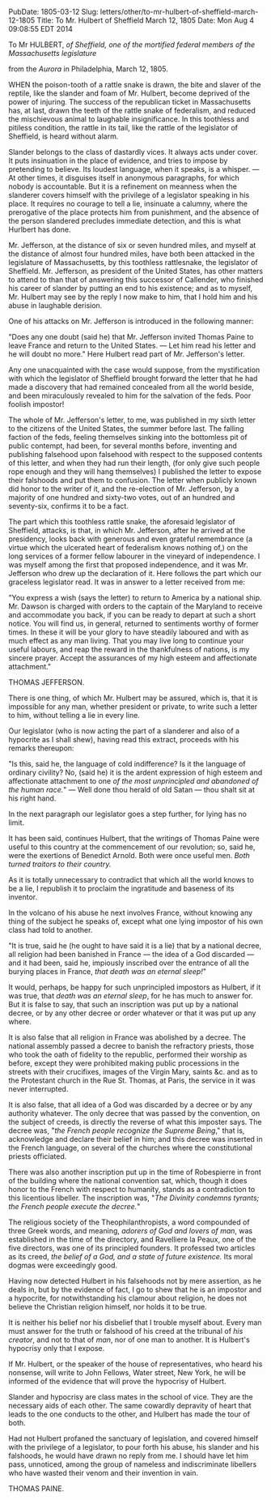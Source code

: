 PubDate: 1805-03-12
Slug: letters/other/to-mr-hulbert-of-sheffield-march-12-1805
Title: To Mr. Hulbert of Sheffield March 12, 1805
Date: Mon Aug  4 09:08:55 EDT 2014

   To Mr HULBERT, *of Sheffield, one of the mortified federal members of the Massachusetts legislature*
   
   from the *Aurora* in Philadelphia, March 12, 1805.

   WHEN the poison-tooth of a rattle snake is drawn, the bite and slaver of
   the reptile, like the slander and foam of Mr. Hulbert, become deprived of
   the power of injuring. The success of the republican ticket in
   Massachusetts has, at last, drawn the teeth of the rattle snake of
   federalism, and reduced the mischievous animal to laughable insignificance. 
   In this toothless and pitiless condition, the rattle in its
   tail, like the rattle of the legislator of Sheffield, is heard without
   alarm.

   Slander belongs to the class of dastardly vices. It always acts under
   cover. It puts insinuation in the place of evidence, and tries to impose
   by pretending to believe. Its loudest language, when it speaks, is a
   whisper. &mdash; At other times, it disguises itself in anonymous paragraphs, for
   which nobody is accountable. But it is a refinement on meanness when the
   slanderer covers himself with the privilege of a legislator speaking in
   his place. It requires no courage to tell a lie, insinuate a calumny,
   where the prerogative of the place protects him from punishment, and the
   absence of the person slandered precludes immediate detection, and this is
   what Hurlbert has done.

   Mr. Jefferson, at the distance of six or seven hundred miles, and myself
   at the distance of almost four hundred miles, have both been attacked in
   the legislature of Massachusetts, by this toothless rattlesnake, the
   legislator of Sheffield. Mr. Jefferson, as president of the United States,
   has other matters to attend to than that of answering this successor of
   Callender, who finished his career of slander by putting an end to his
   existence; and as to myself, Mr. Hulbert may see by the reply I now make
   to him, that I hold him and his abuse in laughable derision.

   One of his attacks on Mr. Jefferson is introduced in the following manner:

   "Does any one doubt (said he) that Mr. Jefferson invited Thomas Paine to
   leave France and return to the United States. &mdash; Let him read his letter and
   he will doubt no more." Here Hulbert read part of Mr. Jefferson's letter.

   Any one unacquainted with the case would suppose, from the mystification
   with which the legislator of Sheffield brought forward the letter that he
   had made a discovery that had remained concealed from all the world
   beside, and been miraculously revealed to him for the salvation of the
   feds. Poor foolish impostor!

   The whole of Mr. Jefferson's letter, to me, was published in my sixth letter
   to the citizens of the United States, the summer before last. The falling
   faction of the feds, feeling themselves sinking into the bottomless pit of
   public contempt, had been, for several months before, inventing and
   publishing falsehood upon falsehood with respect to the supposed contents
   of this letter, and when they had run their length, (for only give such
   people rope enough and they will hang themselves) I published the letter
   to expose their falshoods and put them to confusion. The letter when
   publicly known did honor to the writer of it, and the re-election of Mr.
   Jefferson, by a majority of one hundred and sixty-two votes, out of an
   hundred and seventy-six, confirms it to be a fact.

   The part which this toothless rattle snake, the aforesaid legislator of
   Sheffield, attacks, is that, in which Mr. Jefferson, after he arrived at
   the presidency, looks back with generous and even grateful remembrance (a
   virtue which the ulcerated heart of federalism knows nothing of,) on the
   long services of a former fellow labourer in the vineyard of independence.
   I was myself among the first that proposed independence, and it was Mr.
   Jefferson who drew up the declaration of it. Here follows the part which
   our graceless legislator read. It was in answer to a letter received from
   me:

   "You express a wish (says the letter) to return to America by a national
   ship. Mr. Dawson is charged with orders to the captain of the Maryland to
   receive and accommodate you back, if you can be ready to depart at such a
   short notice. You will find us, in general, returned to sentiments worthy
   of former times. In these it will be your glory to have steadily laboured
   and with as much effect as any man living. That you may live long to
   continue your useful labours, and reap the reward in the thankfulness of
   nations, is my sincere prayer. Accept the assurances of my high esteem and
   affectionate attachment."

   THOMAS JEFFERSON.

   There is one thing, of which Mr. Hulbert may be assured, which is, that it
   is impossible for any man, whether president or private, to write such a
   letter to him, without telling a lie in every line.

   Our legislator (who is now acting the part of a slanderer and also of a
   hypocrite as I shall shew), having read this extract, proceeds with his
   remarks thereupon:

   "Is this, said he, the language of cold indifference? Is it the language
   of ordinary civility? No, (said he) it is the ardent expression of high
   esteem and affectionate attachment to one *of the most unprincipled and
   abandoned of the human race.*" &mdash; Well done thou herald of old Satan &mdash; thou
   shalt sit at his right hand.

   In the next paragraph our legislator goes a step further, for lying has no
   limit.

   It has been said, continues Hulbert, that the writings of Thomas Paine
   were useful to this country at the commencement of our revolution; so,
   said he, were the exertions of Benedict Arnold. Both were once useful men.
   *Both turned traitors to their country.*

   As it is totally unnecessary to contradict that which all the world knows
   to be a lie, I republish it to proclaim the ingratitude and baseness of
   its inventor.

   In the volcano of his abuse he next involves France, without knowing any
   thing of the subject he speaks of, except what one lying impostor of his
   own class had told to another.

   "It is true, said he (he ought to have said it is a lie) that by a
   national decree, all religion had been banished in France &mdash; the idea of a
   God discarded &mdash; and it had been, said he, impiously inscribed over the
   entrance of all the burying places in France, *that death was an eternal
   sleep!*"

   It would, perhaps, be happy for such unprincipled impostors as Hulbert, if
   it was true, that *death was an eternal sleep*, for he has much to answer
   for. But it is false to say, that such an inscription was put up by a
   national decree, or by any other decree or order whatever or that it was
   put up any where.

   It is also false that all religion in France was abolished by a decree.
   The national assembly passed a decree to banish the refractory priests,
   those who took the oath of fidelity to the republic, performed their
   worship as before, except they were prohibited making public processions
   in the streets with their crucifixes, images of the Virgin Mary, saints
   &c. and as to the Protestant church in the Rue St. Thomas, at Paris, the
   service in it was never interrupted.

   It is also false, that all idea of a God was discarded by a decree or by
   any authority whatever. The only decree that was passed by the convention,
   on the subject of creeds, is directly the reverse of what this imposter
   says. The decree was, "*the French people recognize the Supreme Being*,"
   that is, acknowledge and declare their belief in him; and this decree was
   inserted in the French language, on several of the churches where the
   constitutional priests officiated.

   There was also another inscription put up in the time of Robespierre in
   front of the building where the national convention sat, which, though it
   does honor to the French with respect to humanity, stands as a
   contradiction to this licentious libeller. The inscription was, "*The
   Divinity condemns tyrants; the French people execute the decree.*"

   The religious society of the Theophilanthropists, a word compounded of
   three Greek words, and meaning, *adorers of God and lovers of man*, was
   established in the time of the directory, and Ravelliere la Peaux, one of
   the five directors, was one of its principled founders. It professed two
   articles as its creed, *the belief of a God, and a state of future
   existence.* Its moral dogmas were exceedingly good.

   Having now detected Hulbert in his falsehoods not by mere assertion, as
   he deals in, but by the evidence of fact, I go to shew that he is an
   impostor and a hypocrite, for notwithstanding his clamour about religion,
   he does not believe the Christian religion himself, nor holds it to be
   true.

   It is neither his belief nor his disbelief that I trouble myself about.
   Every man must answer for the truth or falshood of his creed at the
   tribunal of *his creator*, and not to that of *man*, nor of one man to
   another. It is Hulbert's hypocrisy only that I expose.

   If Mr. Hulbert, or the speaker of the house of representatives, who heard
   his nonsense, will write to John Fellows, Water street, New York, he will
   be informed of the evidence that will prove the hypocrisy of Hulbert.

   Slander and hypocrisy are class mates in the school of vice. They are the
   necessary aids of each other. The same cowardly depravity of heart that
   leads to the one conducts to the other, and Hulbert has made the tour of
   both.

   Had not Hulbert profaned the sanctuary of legislation, and covered himself
   with the privilege of a legislator, to pour forth his abuse, his slander
   and his falshoods, he would have drawn no reply from me. I should have
   let him pass, unnoticed, among the group of nameless and indiscriminate
   libellers who have wasted their venom and their invention in vain.

   THOMAS PAINE.


